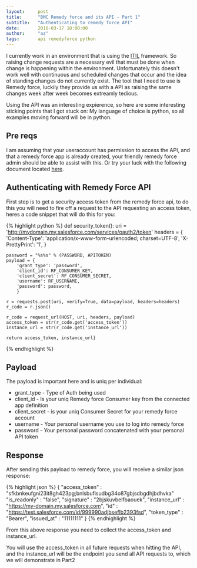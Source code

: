 ```yaml
---
layout:     post
title:      "BMC Remedy force and its API - Part 1"
subtitle:   "Authenticating to remedy force API"
date:       2016-03-17 18:00:00
author:     "az"
tags:       api remedyforce python
---
```

<p>
I currently work in an environment that is using the <a href="https://en.wikipedia.org/wiki/ITIL">ITIL</a> framework. So raising change requests are a necessary evil that must be done when change is happening within the environment.  Unfortunately this doesn't work well with continuous and scheduled changes that occur and the idea of standing changes do not currently exist. The tool that I need to use is Remedy force, luckily they provide us with a API as raising the same changes week after week becomes extreamly tedious.
</p>

<p>
Using the API was an interesting expierence, so here are some interesting sticking points that I got stuck on:
My language of choice is python, so all examples moving forward will be in python.
</p>

<p>
<h2> Pre reqs </h2>
I am assuming that your useraccount has permission to access the API, and that a remedy force app is already created, your friendly remedy force admin should be able to assist with this. Or try your luck with the following document located <a href="https://developer.salesforce.com/docs/atlas.en-us.api_rest.meta/api_rest/intro_defining_remote_access_applications.htm">here</a>.
</p>

<p>
<h2>Authenticating with Remedy Force API</h2>
First step is to get a security access token from the remedy force api, to do this you will need to fire off a request to the API requesting an access token, heres a code snippet that will do this for you:
</p>

{% highlight python %}
def security_token():
    uri = 'http://mydomain.my.salesforce.com/services/oauth2/token'
    headers = {
        'Content-Type': 'application/x-www-form-urlencoded; charset=UTF-8',
        'X-PrettyPrint': '1',
    }

    password = "%s%s" % (PASSWORD, APITOKEN)
    payload = {
        'grant_type': 'password',
        'client_id': RF_CONSUMER_KEY,
        'client_secret': RF_CONSUMER_SECRET,
        'username': RF_USERNAME,
        'password': password,
        }

    r = requests.post(uri, verify=True, data=payload, headers=headers)
    r_code = r.json()

    r_code = request_url(HOST, uri, headers, payload)
    access_token = str(r_code.get('access_token'))
    instance_url = str(r_code.get('instance_url'))

    return access_token, instance_url}
{% endhighlight %}
<p>
<h2>Payload</h2>
The payload is important here and is uniq per individual:
<ul>
<li>grant_type - Type of Auth being used</li>
<li>client_id - Is your uniq Remedy force Consumer key from the connected app definition</li>
<li>client_secret - is your uniq Consumer Secret for your remedy force account</li>
<li>username - Your personal username you use to log into remedy force</li>
<li>password - Your personal password concatenated with your personal API token</li>
</ul>
</p>
<h2>Response</h2>
After sending this payload to remedy force, you will receive a similar json response:

{% highlight json %}
  {
    "access_token" : "sfkbnkeufgni23it8gh423pg;bnlsbufisudbg34o87gbjsdbgdhjbdhvka"
    "is_readonly" : "false",
    "signature" : "2bjskuvbelfbaouek",
    "instance_url" : "https://my-domain.my.salesforce.com",
    "id" : "https://test.salesforce.com/id/999990adjbseflb2393fsd",
    "token_type" : "Bearer",
    "issued_at" : "11111111"
  }
{% endhighlight %}
<p>
From this above response you need to collect the access_token and instance_url.

You will use the access_token in all future requests when hitting the API, and the instance_url will be the endpoint you send all API requests to, which we will demonstrate in Part2
</p>
